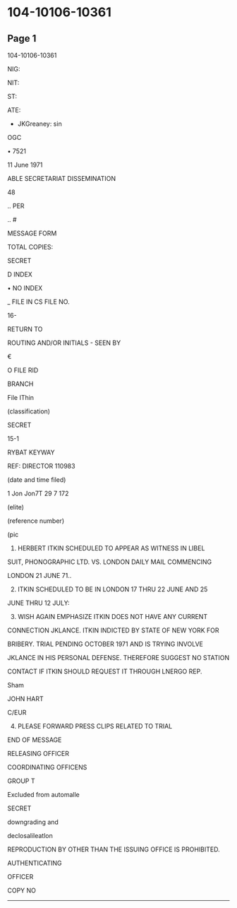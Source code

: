 # 104-10106-10361

## Page 1

104-10106-10361

NIG:

NIT:

ST:

ATE:

* JKGreaney: sin

OGC

• 7521

11 June 1971

ABLE SECRETARIAT DISSEMINATION

48

.. PER

.. #

MESSAGE FORM

TOTAL COPIES:

SECRET

D INDEX

• NO INDEX

_ FILE IN CS FILE NO.

16-

RETURN TO

ROUTING AND/OR INITIALS - SEEN BY

€

O FILE RID

BRANCH

File IThin

(classification)

SECRET

15-1

RYBAT KEYWAY

REF: DIRECTOR 110983

(date and time filed)

1 Jon Jon7T 29 7 172

(elite)

(reference number)

(pic

1. HERBERT ITKIN SCHEDULED TO APPEAR AS WITNESS IN LIBEL

SUIT, PHONOGRAPHIC LTD. VS. LONDON DAILY MAIL COMMENCING

LONDON 21 JUNE 71..

2. ITKIN SCHEDULED TO BE IN LONDON 17 THRU 22 JUNE AND 25

JUNE THRU 12 JULY:

3. WISH AGAIN EMPHASIZE ITKIN DOES NOT HAVE ANY CURRENT

CONNECTION JKLANCE. ITKIN INDICTED BY STATE OF NEW YORK FOR

BRIBERY. TRIAL PENDING OCTOBER 1971 AND IS TRYING INVOLVE

JKLANCE IN HIS PERSONAL DEFENSE. THEREFORE SUGGEST NO STATION

CONTACT IF ITKIN SHOULD REQUEST IT THROUGH LNERGO REP.

Sham

JOHN HART

C/EUR

4. PLEASE FORWARD PRESS CLIPS RELATED TO TRIAL

END OF MESSAGE

RELEASING OFFICER

COORDINATING OFFICENS

GROUP T

Excluded from automalle

SECRET

downgrading and

declosalileatlon

REPRODUCTION BY OTHER THAN THE ISSUING OFFICE IS PROHIBITED.

AUTHENTICATING

OFFICER

COPY NO

---

